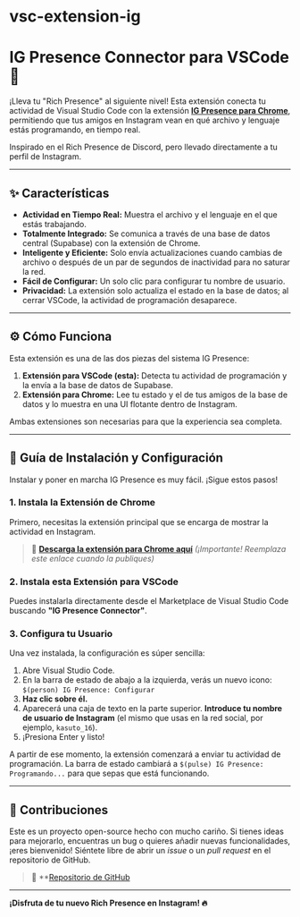 # vsc-extension-ig
# IG Presence Connector para VSCode 🚀

 <!-- Reemplaza esta URL con la de tu propio icono si tienes una -->

¡Lleva tu "Rich Presence" al siguiente nivel! Esta extensión conecta tu actividad de Visual Studio Code con la extensión **[IG Presence para Chrome](https://github.com/pyth0nY/instagramPresent)**, permitiendo que tus amigos en Instagram vean en qué archivo y lenguaje estás programando, en tiempo real.

Inspirado en el Rich Presence de Discord, pero llevado directamente a tu perfil de Instagram.

---

## ✨ Características

*   **Actividad en Tiempo Real:** Muestra el archivo y el lenguaje en el que estás trabajando.
*   **Totalmente Integrado:** Se comunica a través de una base de datos central (Supabase) con la extensión de Chrome.
*   **Inteligente y Eficiente:** Solo envía actualizaciones cuando cambias de archivo o después de un par de segundos de inactividad para no saturar la red.
*   **Fácil de Configurar:** Un solo clic para configurar tu nombre de usuario.
*   **Privacidad:** La extensión solo actualiza el estado en la base de datos; al cerrar VSCode, la actividad de programación desaparece.

---

## ⚙️ Cómo Funciona

Esta extensión es una de las dos piezas del sistema IG Presence:

1.  **Extensión para VSCode (esta):** Detecta tu actividad de programación y la envía a la base de datos de Supabase.
2.  **Extensión para Chrome:** Lee tu estado y el de tus amigos de la base de datos y lo muestra en una UI flotante dentro de Instagram.

Ambas extensiones son necesarias para que la experiencia sea completa.

---

## 🚀 Guía de Instalación y Configuración

Instalar y poner en marcha IG Presence es muy fácil. ¡Sigue estos pasos!

### 1. Instala la Extensión de Chrome

Primero, necesitas la extensión principal que se encarga de mostrar la actividad en Instagram.
> 🔗 **[Descarga la extensión para Chrome aquí](URL_A_TU_EXTENSION_DE_CHROME_AQUI)** *(¡Importante! Reemplaza este enlace cuando la publiques)*

### 2. Instala esta Extensión para VSCode

Puedes instalarla directamente desde el Marketplace de Visual Studio Code buscando **"IG Presence Connector"**.

### 3. Configura tu Usuario

Una vez instalada, la configuración es súper sencilla:

1.  Abre Visual Studio Code.
2.  En la barra de estado de abajo a la izquierda, verás un nuevo icono:
    `$(person) IG Presence: Configurar`
3.  **Haz clic sobre él.**
4.  Aparecerá una caja de texto en la parte superior. **Introduce tu nombre de usuario de Instagram** (el mismo que usas en la red social, por ejemplo, `kasuto_16`).
5.  ¡Presiona Enter y listo!

 <!-- Un GIF aquí quedaría genial. Puedes crear uno con LICEcap o ScreenToGif -->

A partir de ese momento, la extensión comenzará a enviar tu actividad de programación. La barra de estado cambiará a `$(pulse) IG Presence: Programando...` para que sepas que está funcionando.

---

## 🤝 Contribuciones

Este es un proyecto open-source hecho con mucho cariño. Si tienes ideas para mejorarlo, encuentras un bug o quieres añadir nuevas funcionalidades, ¡eres bienvenido! Siéntete libre de abrir un *issue* o un *pull request* en el repositorio de GitHub.

> 🔗 **[Repositorio de GitHub](https://github.com/pyth0nY/vsc-extension-ig) 

---

**¡Disfruta de tu nuevo Rich Presence en Instagram! 🔥**
